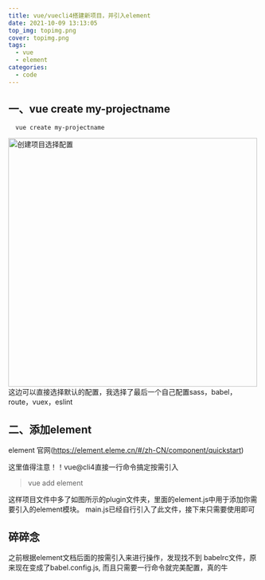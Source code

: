 ```yaml
---
title: vue/vuecli4搭建新项目，并引入element
date: 2021-10-09 13:13:05
top_img: topimg.png
cover: topimg.png
tags:
  - vue
  - element
categories:
  - code
---
```


## 一、vue create my-projectname

```code
  vue create my-projectname
```
<img src="1.png" alt="创建项目选择配置" width="500">
这边可以直接选择默认的配置，我选择了最后一个自己配置sass，babel，route，vuex，eslint

## 二、添加element 

element 官网(https://element.eleme.cn/#/zh-CN/component/quickstart)

这里值得注意！！vue@cli4直接一行命令搞定按需引入

> vue add element

这样项目文件中多了如图所示的plugin文件夹，里面的element.js中用于添加你需要引入的element模块。
main.js已经自行引入了此文件，接下来只需要使用即可

## 碎碎念

之前根据element文档后面的按需引入来进行操作，发现找不到 babelrc文件，原来现在变成了babel.config.js,
而且只需要一行命令就完美配置，真的牛